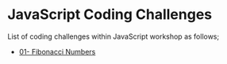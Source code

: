 # JavaScript Coding Challenges

List of coding challenges within JavaScript workshop as follows;

- [01- Fibonacci Numbers](./CC-01/README.md)


